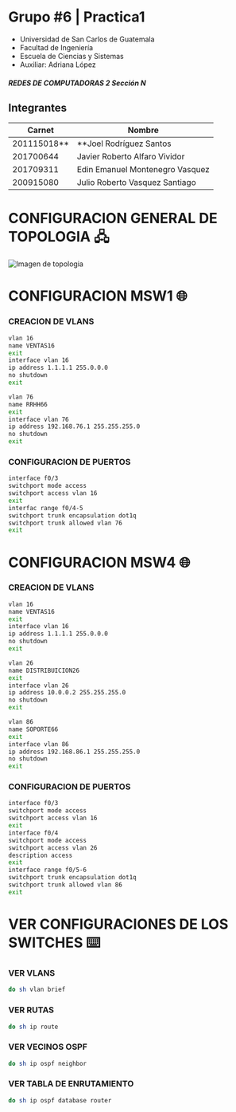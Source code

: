 # **Grupo #6 | Practica1**
- Universidad de San Carlos de Guatemala
- Facultad de Ingeniería
- Escuela de Ciencias y Sistemas
- Auxiliar: Adriana López
##### REDES DE COMPUTADORAS 2 Sección N

## **Integrantes**
| Carnet    | Nombre |
| ------    | ------ |
| 201115018** | **Joel Rodríguez Santos |
| 201700644 | Javier Roberto Alfaro Vividor |
| 201709311 | Edin Emanuel Montenegro Vasquez |
| 200915080 | Julio Roberto Vasquez Santiago  |


# CONFIGURACION GENERAL DE TOPOLOGIA 🖧
<image
  src="./images/topo.png"
  alt="Imagen de topologia"
  caption="Topología práctica 2">

# CONFIGURACION MSW1 🌐
### CREACION DE VLANS
```bash	
vlan 16
name VENTAS16
exit
interface vlan 16
ip address 1.1.1.1 255.0.0.0
no shutdown
exit

vlan 76
name RRHH66
exit 
interface vlan 76
ip address 192.168.76.1 255.255.255.0
no shutdown
exit
```	
### CONFIGURACION DE PUERTOS
```bash
interface f0/3
switchport mode access
switchport access vlan 16
exit
interfac range f0/4-5
switchport trunk encapsulation dot1q
switchport trunk allowed vlan 76
exit
```

# CONFIGURACION MSW4 🌐
### CREACION DE VLANS
```bash	
vlan 16
name VENTAS16
exit
interface vlan 16
ip address 1.1.1.1 255.0.0.0
no shutdown
exit

vlan 26
name DISTRIBUICION26
exit 
interface vlan 26
ip address 10.0.0.2 255.255.255.0
no shutdown
exit

vlan 86
name SOPORTE66
exit 
interface vlan 86
ip address 192.168.86.1 255.255.255.0
no shutdown
exit
```	
### CONFIGURACION DE PUERTOS
```bash
interface f0/3
switchport mode access
switchport access vlan 16
exit
interface f0/4
switchport mode access
switchport access vlan 26
description access
exit
interface range f0/5-6
switchport trunk encapsulation dot1q
switchport trunk allowed vlan 86
exit
```

# VER CONFIGURACIONES DE LOS SWITCHES ⌨️
### VER VLANS
```bash
do sh vlan brief
```
### VER RUTAS
```bash
do sh ip route
```
### VER VECINOS OSPF
```bash
do sh ip ospf neighbor
```
### VER TABLA DE ENRUTAMIENTO
```bash
do sh ip ospf database router
```





        
        
        
